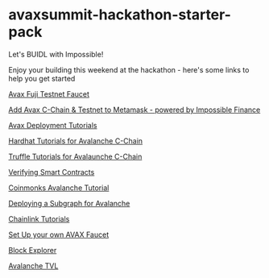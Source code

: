 # avaxsummit-hackathon-starter-pack
Let's BUIDL with Impossible!

Enjoy your building this weekend at the hackathon - here's some links to help you get started


[Avax Fuji Testnet Faucet](https://faucet.avax-test.network/)

[Add Avax C-Chain & Testnet to Metamask - powered by Impossible Finance](https://impossiblechainlist.vercel.app/)

[Avax Deployment Tutorials](https://docs.avax.network/build/tutorials/smart-contracts/deploy-a-smart-contract-on-avalanche-using-remix-and-metamask/)

[Hardhat Tutorials for Avalanche C-Chain](https://docs.avax.network/build/tutorials/smart-contracts/using-hardhat-with-the-avalanche-c-chain/)

[Truffle Tutorials for Avalaunche C-Chain](https://docs.avax.network/build/tutorials/smart-contracts/using-truffle-with-the-avalanche-c-chain/)

[Verifying Smart Contracts](https://docs.avax.network/build/tutorials/smart-contracts/verify-smart-contract-using-hardhat-and-snowtrace)

[Coinmonks Avalanche Tutorial](https://medium.com/coinmonks/create-and-deploy-a-solidity-contract-to-avalanche-with-hardhat-2c5cd5e4fa93)

[Deploying a Subgraph for Avalanche](https://learn.figment.io/tutorials/deploy-a-subgraph-for-an-avalanche-smart-contract)


[Chainlink Tutorials](https://blog.chain.link/how-to-build-and-deploy-an-avalanche-smart-contract/)


[Set Up your own AVAX Faucet](https://medium.com/avalancheavax/the-ava-platform-tools-pt-2-the-ava-faucet-48f28da57146)


[Block Explorer](https://snowtrace.io/)

[Avalanche TVL](https://defillama.com/chain/Avalanche)
